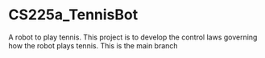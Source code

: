 # CS225a_TennisBot
A robot to play tennis. This project is to develop the control laws governing how the robot plays tennis. This is the main branch
